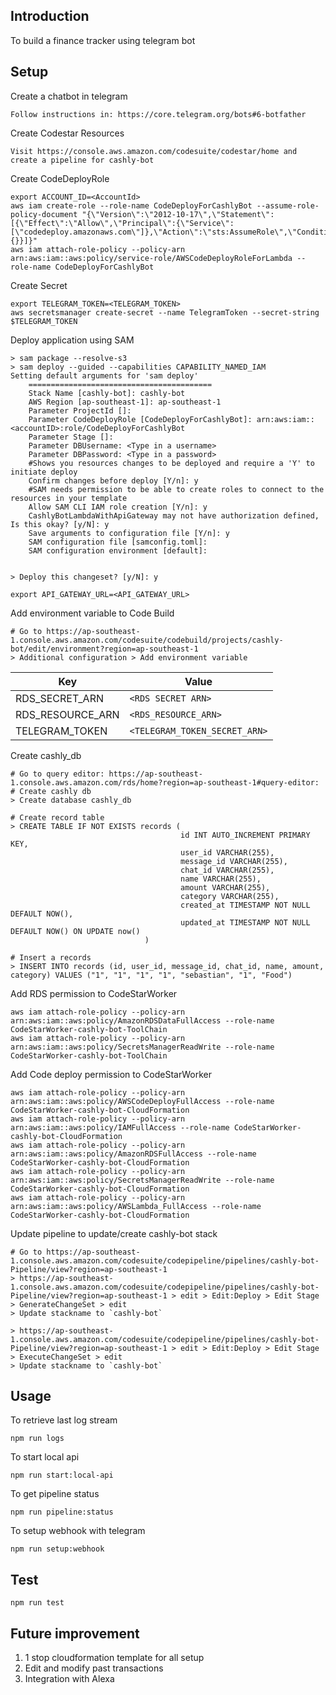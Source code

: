 ## Introduction

To build a finance tracker using telegram bot

## Setup 

Create a chatbot in telegram
```
Follow instructions in: https://core.telegram.org/bots#6-botfather
```

Create Codestar Resources
```
Visit https://console.aws.amazon.com/codesuite/codestar/home and create a pipeline for cashly-bot
```

Create CodeDeployRole
```
export ACCOUNT_ID=<AccountId>
aws iam create-role --role-name CodeDeployForCashlyBot --assume-role-policy-document "{\"Version\":\"2012-10-17\",\"Statement\":[{\"Effect\":\"Allow\",\"Principal\":{\"Service\":[\"codedeploy.amazonaws.com\"]},\"Action\":\"sts:AssumeRole\",\"Condition\":{}}]}"
aws iam attach-role-policy --policy-arn arn:aws:iam::aws:policy/service-role/AWSCodeDeployRoleForLambda --role-name CodeDeployForCashlyBot
```

Create Secret 
```
export TELEGRAM_TOKEN=<TELEGRAM_TOKEN>
aws secretsmanager create-secret --name TelegramToken --secret-string $TELEGRAM_TOKEN
```

Deploy application using SAM
```
> sam package --resolve-s3
> sam deploy --guided --capabilities CAPABILITY_NAMED_IAM
Setting default arguments for 'sam deploy'
	=========================================
	Stack Name [cashly-bot]: cashly-bot
	AWS Region [ap-southeast-1]: ap-southeast-1
	Parameter ProjectId []:
	Parameter CodeDeployRole [CodeDeployForCashlyBot]: arn:aws:iam::<accountID>:role/CodeDeployForCashlyBot
	Parameter Stage []:
	Parameter DBUsername: <Type in a username>
	Parameter DBPassword: <Type in a password>
	#Shows you resources changes to be deployed and require a 'Y' to initiate deploy
	Confirm changes before deploy [Y/n]: y
	#SAM needs permission to be able to create roles to connect to the resources in your template
	Allow SAM CLI IAM role creation [Y/n]: y
	CashlyBotLambdaWithApiGateway may not have authorization defined, Is this okay? [y/N]: y
	Save arguments to configuration file [Y/n]: y
	SAM configuration file [samconfig.toml]:
	SAM configuration environment [default]:


> Deploy this changeset? [y/N]: y

export API_GATEWAY_URL=<API_GATEWAY_URL>

```

Add environment variable to Code Build
```
# Go to https://ap-southeast-1.console.aws.amazon.com/codesuite/codebuild/projects/cashly-bot/edit/environment?region=ap-southeast-1
> Additional configuration > Add environment variable
```

| Key | Value |
|---|---|
| RDS_SECRET_ARN | `<RDS SECRET ARN>` | 
| RDS_RESOURCE_ARN | `<RDS_RESOURCE_ARN>` |
| TELEGRAM_TOKEN | `<TELEGRAM_TOKEN_SECRET_ARN>` |

Create cashly_db
```
# Go to query editor: https://ap-southeast-1.console.aws.amazon.com/rds/home?region=ap-southeast-1#query-editor:
# Create cashly db
> Create database cashly_db

# Create record table
> CREATE TABLE IF NOT EXISTS records (
                                      id INT AUTO_INCREMENT PRIMARY KEY,
                                      user_id VARCHAR(255),
                                      message_id VARCHAR(255),
                                      chat_id VARCHAR(255),
                                      name VARCHAR(255), 
                                      amount VARCHAR(255), 
                                      category VARCHAR(255),
                                      created_at TIMESTAMP NOT NULL DEFAULT NOW(),
                                      updated_at TIMESTAMP NOT NULL DEFAULT NOW() ON UPDATE now()
                              )

# Insert a records
> INSERT INTO records (id, user_id, message_id, chat_id, name, amount, category) VALUES ("1", "1", "1", "1", "sebastian", "1", "Food")
```

Add RDS permission to CodeStarWorker
```
aws iam attach-role-policy --policy-arn arn:aws:iam::aws:policy/AmazonRDSDataFullAccess --role-name CodeStarWorker-cashly-bot-ToolChain
aws iam attach-role-policy --policy-arn arn:aws:iam::aws:policy/SecretsManagerReadWrite --role-name CodeStarWorker-cashly-bot-ToolChain
```

Add Code deploy permission to CodeStarWorker
```
aws iam attach-role-policy --policy-arn arn:aws:iam::aws:policy/AWSCodeDeployFullAccess --role-name CodeStarWorker-cashly-bot-CloudFormation
aws iam attach-role-policy --policy-arn arn:aws:iam::aws:policy/IAMFullAccess --role-name CodeStarWorker-cashly-bot-CloudFormation
aws iam attach-role-policy --policy-arn arn:aws:iam::aws:policy/AmazonRDSFullAccess --role-name CodeStarWorker-cashly-bot-CloudFormation
aws iam attach-role-policy --policy-arn arn:aws:iam::aws:policy/SecretsManagerReadWrite --role-name CodeStarWorker-cashly-bot-CloudFormation
aws iam attach-role-policy --policy-arn arn:aws:iam::aws:policy/AWSLambda_FullAccess --role-name CodeStarWorker-cashly-bot-CloudFormation
```

Update pipeline to update/create cashly-bot stack
```
# Go to https://ap-southeast-1.console.aws.amazon.com/codesuite/codepipeline/pipelines/cashly-bot-Pipeline/view?region=ap-southeast-1
> https://ap-southeast-1.console.aws.amazon.com/codesuite/codepipeline/pipelines/cashly-bot-Pipeline/view?region=ap-southeast-1 > edit > Edit:Deploy > Edit Stage > GenerateChangeSet > edit
> Update stackname to `cashly-bot`

> https://ap-southeast-1.console.aws.amazon.com/codesuite/codepipeline/pipelines/cashly-bot-Pipeline/view?region=ap-southeast-1 > edit > Edit:Deploy > Edit Stage > ExecuteChangeSet > edit
> Update stackname to `cashly-bot`
```


## Usage

To retrieve last log stream
```
npm run logs 
```

To start local api
```
npm run start:local-api
```

To get pipeline status
```
npm run pipeline:status
```

To setup webhook with telegram
```
npm run setup:webhook
```


## Test

`npm run test`

## Future improvement

1. 1 stop cloudformation template for all setup
2. Edit and modify past transactions
3. Integration with Alexa

 